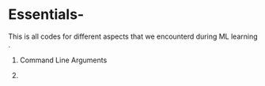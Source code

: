 # Essentials-


This is all codes for different aspects that we encounterd during ML learning . 

1. Command Line Arguments 

2. 
